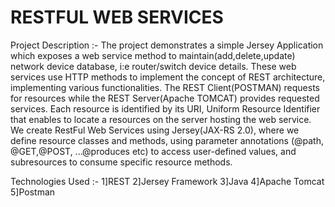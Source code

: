 # RESTFUL WEB SERVICES

Project Description :- 
The project demonstrates a simple Jersey Application which exposes a web service method to maintain(add,delete,update) network device database, i:e router/switch device details.
These web services use HTTP methods to implement the concept of REST architecture, implementing various functionalities.
The REST Client(POSTMAN) requests for resources while the REST Server(Apache TOMCAT) provides requested services.
Each resource is identified by its URI, Uniform Resource Identifier that enables to locate a resources on the server hosting the web service.
We create RestFul Web Services using Jersey(JAX-RS 2.0), where we define resource classes and methods, using parameter annotations (@path, @GET,@POST, ...@produces etc)
to access user-defined values, and subresources to consume specific resource methods.

Technologies Used :-
1]REST
2]Jersey Framework
3]Java
4]Apache Tomcat
5]Postman

